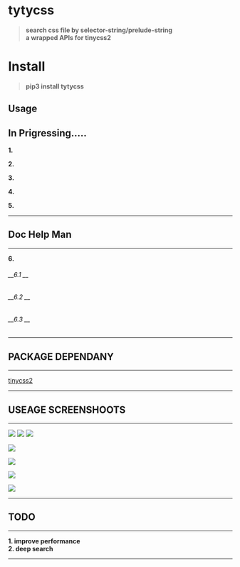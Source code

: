 # tytycss
>__search css file by selector-string/prelude-string__<br>
__a wrapped APIs for tinycss2__

# Install

>__pip3 install tytycss__


## Usage
In Prigressing.....
-------------------------------------------------------
        
__1.__  

          
__2.__

        
__3.__

            
__4.__  

        
__5.__

        
-------------------------------------------------------

## Doc Help Man
-------------------------------------------------------
__6.__  

###### __6.1 __  

        
###### __6.2 __  

        
###### __6.3 __

        
-------------------------------------------------------




## PACKAGE DEPENDANY

---------------------------------------------------------
[tinycss2](https://github.com/Kozea/tinycss2/blob/master/tinycss2)

----------------------------------------------------------


## USEAGE SCREENSHOOTS

----------------------------------------------



![](/Images/.0.png)
![](/Images/.1.png)
![](/Images/.2.png)


        
![](/Images/.0.png)  



![](/Images/.0.png)



![](/Images/.0.png)



![](/Images/.0.png)

----------------------------------------------


## TODO
-----------------------------------------------

__1. improve performance__<br>
__2. deep search__<br>

-----------------------------------------------

